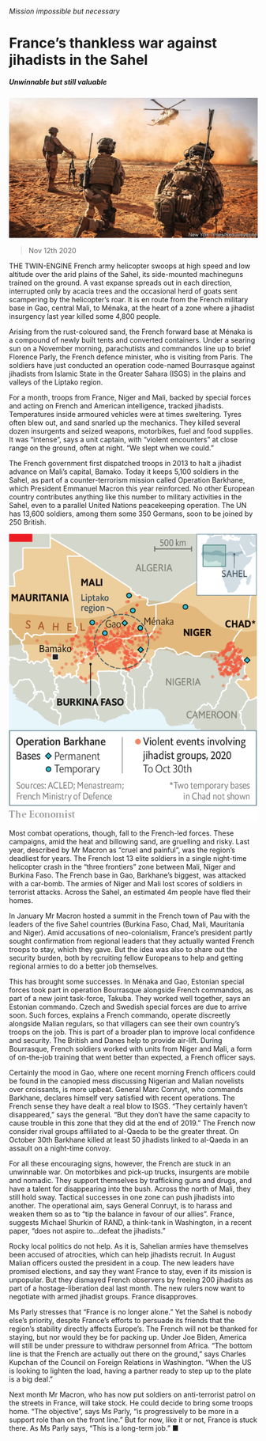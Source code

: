 ###### Mission impossible but necessary

# France’s thankless war against jihadists in the Sahel 

##### Unwinnable but still valuable 

![image](images/20201114_EUP002_0.jpg) 

> Nov 12th 2020 

THE TWIN-ENGINE French army helicopter swoops at high speed and low altitude over the arid plains of the Sahel, its side-mounted machineguns trained on the ground. A vast expanse spreads out in each direction, interrupted only by acacia trees and the occasional herd of goats sent scampering by the helicopter’s roar. It is en route from the French military base in Gao, central Mali, to Ménaka, at the heart of a zone where a jihadist insurgency last year killed some 4,800 people.

Arising from the rust-coloured sand, the French forward base at Ménaka is a compound of newly built tents and converted containers. Under a searing sun on a November morning, parachutists and commandos line up to brief Florence Parly, the French defence minister, who is visiting from Paris. The soldiers have just conducted an operation code-named Bourrasque against jihadists from Islamic State in the Greater Sahara (ISGS) in the plains and valleys of the Liptako region.


For a month, troops from France, Niger and Mali, backed by special forces and acting on French and American intelligence, tracked jihadists. Temperatures inside armoured vehicles were at times sweltering. Tyres often blew out, and sand snarled up the mechanics. They killed several dozen insurgents and seized weapons, motorbikes, fuel and food supplies. It was “intense”, says a unit captain, with “violent encounters” at close range on the ground, often at night. “We slept when we could.”

The French government first dispatched troops in 2013 to halt a jihadist advance on Mali’s capital, Bamako. Today it keeps 5,100 soldiers in the Sahel, as part of a counter-terrorism mission called Operation Barkhane, which President Emmanuel Macron this year reinforced. No other European country contributes anything like this number to military activities in the Sahel, even to a parallel United Nations peacekeeping operation. The UN has 13,600 soldiers, among them some 350 Germans, soon to be joined by 250 British.

![image](images/20201114_EUM917.png) 


Most combat operations, though, fall to the French-led forces. These campaigns, amid the heat and billowing sand, are gruelling and risky. Last year, described by Mr Macron as “cruel and painful”, was the region’s deadliest for years. The French lost 13 elite soldiers in a single night-time helicopter crash in the “three frontiers” zone between Mali, Niger and Burkina Faso. The French base in Gao, Barkhane’s biggest, was attacked with a car-bomb. The armies of Niger and Mali lost scores of soldiers in terrorist attacks. Across the Sahel, an estimated 4m people have fled their homes.

In January Mr Macron hosted a summit in the French town of Pau with the leaders of the five Sahel countries (Burkina Faso, Chad, Mali, Mauritania and Niger). Amid accusations of neo-colonialism, France’s president partly sought confirmation from regional leaders that they actually wanted French troops to stay, which they gave. But the idea was also to share out the security burden, both by recruiting fellow Europeans to help and getting regional armies to do a better job themselves.

This has brought some successes. In Ménaka and Gao, Estonian special forces took part in operation Bourrasque alongside French commandos, as part of a new joint task-force, Takuba. They worked well together, says an Estonian commando. Czech and Swedish special forces are due to arrive soon. Such forces, explains a French commando, operate discreetly alongside Malian regulars, so that villagers can see their own country’s troops on the job. This is part of a broader plan to improve local confidence and security. The British and Danes help to provide air-lift. During Bourrasque, French soldiers worked with units from Niger and Mali, a form of on-the-job training that went better than expected, a French officer says.

Certainly the mood in Gao, where one recent morning French officers could be found in the canopied mess discussing Nigerian and Malian novelists over croissants, is more upbeat. General Marc Conruyt, who commands Barkhane, declares himself very satisfied with recent operations. The French sense they have dealt a real blow to ISGS. “They certainly haven’t disappeared,” says the general. “But they don’t have the same capacity to cause trouble in this zone that they did at the end of 2019.” The French now consider rival groups affiliated to al-Qaeda to be the greater threat. On October 30th Barkhane killed at least 50 jihadists linked to al-Qaeda in an assault on a night-time convoy.

For all these encouraging signs, however, the French are stuck in an unwinnable war. On motorbikes and pick-up trucks, insurgents are mobile and nomadic. They support themselves by trafficking guns and drugs, and have a talent for disappearing into the bush. Across the north of Mali, they still hold sway. Tactical successes in one zone can push jihadists into another. The operational aim, says General Conruyt, is to harass and weaken them so as to “tip the balance in favour of our allies”. France, suggests Michael Shurkin of RAND, a think-tank in Washington, in a recent paper, “does not aspire to…defeat the jihadists.”

Rocky local politics do not help. As it is, Sahelian armies have themselves been accused of atrocities, which can help jihadists recruit. In August Malian officers ousted the president in a coup. The new leaders have promised elections, and say they want France to stay, even if its mission is unpopular. But they dismayed French observers by freeing 200 jihadists as part of a hostage-liberation deal last month. The new rulers now want to negotiate with armed jihadist groups. France disapproves.

Ms Parly stresses that “France is no longer alone.” Yet the Sahel is nobody else’s priority, despite France’s efforts to persuade its friends that the region’s stability directly affects Europe’s. The French will not be thanked for staying, but nor would they be for packing up. Under Joe Biden, America will still be under pressure to withdraw personnel from Africa. “The bottom line is that the French are actually out there on the ground,” says Charles Kupchan of the Council on Foreign Relations in Washington. “When the US is looking to lighten the load, having a partner ready to step up to the plate is a big deal.”

Next month Mr Macron, who has now put soldiers on anti-terrorist patrol on the streets in France, will take stock. He could decide to bring some troops home. “The objective”, says Ms Parly, “is progressively to be more in a support role than on the front line.” But for now, like it or not, France is stuck there. As Ms Parly says, “This is a long-term job.” ■


